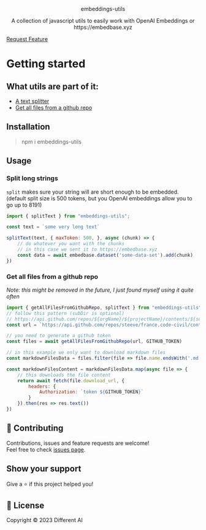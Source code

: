  <p align="center">embeddings-utils </p>
 <p align="center">A collection of javascript utils to easily work with OpenAI Embeddings or https://embedbase.xyz</p>
 <a href="https://github.com/hebertcisco/ts-npm-package-boilerplate/issues/new/choose">Request Feature</a>

# Getting started

## What utils are part of it:
- [A text splitter](#split-long-strings)
- [Get all files from a github repo](#get-all-files-from-a-github-repo)

## Installation

> npm i embeddings-utils

## Usage

### Split long strings

`split` makes sure your string will are short enough to be embedded. (default split size is 500 tokens, but you OpenAI embeddings allow you to go up to 8191)

```js
import { splitText } from "embeddings-utils";

const text = `some very long text`

splitText(text, { maxToken: 500, }, async (chunk) => {
    // do whatever you want with the chunks
    // in this case we sent it to https://embedbase.xyz
    const data = await embedbase.dataset('some-data-set').add(chunk)
})
```


### Get all files from a github repo

*Note: this might be removed in the future, I just found myself using it quite often*

```js
import { getAllFilesFromGithubRepo, splitText } from "embeddings-utils";
// follow this pattern (subDir is optional)
// https://api.github.com/repos/${orgName}/${projectName}/contents/${subDir}
const url = `https://api.github.com/repos/steeve/france.code-civil/contents/Livre%20III`

// you need to generate a github token
const files = await getAllFilesFromGithubRepo(url, GITHUB_TOKEN)

// in this example we only want to download markdown files
const markdownFilesData = files.filter(file => file.name.endsWith('.md'))

const markdownFilesContent = markdownFilesData.map(async file => {
    // this downloads the file content
    return await fetch(file.download_url, {
        headers: {
            Authorization: `token ${GITHUB_TOKEN}`
        }
    }).then(res => res.text())
})
```

## 🤝 Contributing

Contributions, issues and feature requests are welcome!<br />Feel free to check [issues page](issues).

## Show your support

Give a ⭐️ if this project helped you!

## 📝 License

Copyright © 2023 Different AI
